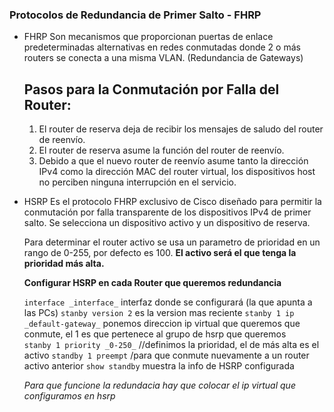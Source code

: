 ### Protocolos de Redundancia de Primer Salto - FHRP

- FHRP
	Son mecanismos que proporcionan puertas de enlace predeterminadas alternativas en redes conmutadas donde 2 o más routers se conecta a una misma VLAN. (Redundancia de Gateways)
	
	## Pasos para la Conmutación por Falla del Router:	
	1. El router de reserva deja de recibir los mensajes de saludo del router de reenvío.
	2. El router de reserva asume la función del router de reenvío.
	3. Debido a que el nuevo router de reenvío asume tanto la dirección IPv4 como la dirección MAC del router virtual, los dispositivos host no perciben ninguna interrupción en el servicio.

- HSRP
	Es el protocolo FHRP exclusivo de Cisco diseñado para permitir la conmutación por falla transparente de los dispositivos IPv4 de primer salto.
	Se selecciona un dispositivo activo y un dispositivo de reserva. 
	
	Para determinar el router activo se usa un parametro de prioridad en un rango de 0-255, por defecto es 100. **El activo será el que tenga la prioridad más alta.**
	
	**Configurar HSRP en cada Router que queremos redundancia**
	
	`interface _interface_`
	interfaz donde se configurará (la que apunta a las PCs)
	`stanby version 2`
	es la version mas reciente
	`stanby 1 ip _default-gateway_`
	ponemos direccion ip virtual que queremos que conmute, el 1 es que pertenece al grupo de hsrp que queremos  
	`stanby 1 priority _0-250_`
	//definimos la prioridad, el de más alta es el activo
	`standby 1 preempt`
	/para que conmute nuevamente a un router activo anterior
	`show standby`
	muestra la info de HSRP configurada
	
	_Para que funcione la redundacia hay que colocar el ip virtual que configuramos en hsrp_






